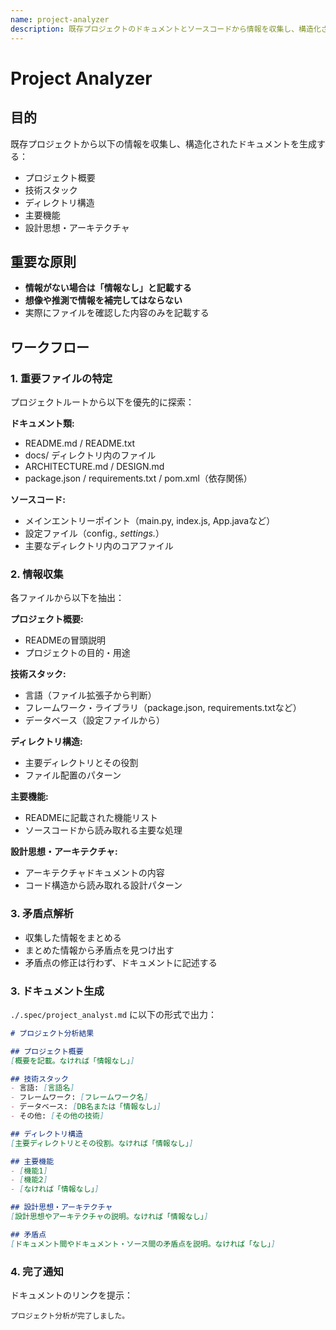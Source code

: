 ```yaml
---
name: project-analyzer
description: 既存プロジェクトのドキュメントとソースコードから情報を収集し、構造化されたドキュメントを生成する。brainstormスキルの前段階で使用し、プロジェクトの全体像を把握する。
---
```


# Project Analyzer

## 目的

既存プロジェクトから以下の情報を収集し、構造化されたドキュメントを生成する：

- プロジェクト概要
- 技術スタック
- ディレクトリ構造
- 主要機能
- 設計思想・アーキテクチャ

## 重要な原則

- **情報がない場合は「情報なし」と記載する**
- **想像や推測で情報を補完してはならない**
- 実際にファイルを確認した内容のみを記載する

## ワークフロー

### 1. 重要ファイルの特定

プロジェクトルートから以下を優先的に探索：

**ドキュメント類:**

- README.md / README.txt
- docs/ ディレクトリ内のファイル
- ARCHITECTURE.md / DESIGN.md
- package.json / requirements.txt / pom.xml（依存関係）

**ソースコード:**

- メインエントリーポイント（main.py, index.js, App.javaなど）
- 設定ファイル（config.*, settings.*）
- 主要なディレクトリ内のコアファイル

### 2. 情報収集

各ファイルから以下を抽出：

**プロジェクト概要:**

- READMEの冒頭説明
- プロジェクトの目的・用途

**技術スタック:**

- 言語（ファイル拡張子から判断）
- フレームワーク・ライブラリ（package.json, requirements.txtなど）
- データベース（設定ファイルから）

**ディレクトリ構造:**

- 主要ディレクトリとその役割
- ファイル配置のパターン

**主要機能:**

- READMEに記載された機能リスト
- ソースコードから読み取れる主要な処理

**設計思想・アーキテクチャ:**

- アーキテクチャドキュメントの内容
- コード構造から読み取れる設計パターン

### 3. 矛盾点解析

- 収集した情報をまとめる
- まとめた情報から矛盾点を見つけ出す
- 矛盾点の修正は行わず、ドキュメントに記述する

### 3. ドキュメント生成

`./.spec/project_analyst.md` に以下の形式で出力：

```markdown
# プロジェクト分析結果

## プロジェクト概要
[概要を記載。なければ「情報なし」]

## 技術スタック
- 言語: [言語名]
- フレームワーク: [フレームワーク名]
- データベース: [DB名または「情報なし」]
- その他: [その他の技術]

## ディレクトリ構造
[主要ディレクトリとその役割。なければ「情報なし」]

## 主要機能
- [機能1]
- [機能2]
- [なければ「情報なし」]

## 設計思想・アーキテクチャ
[設計思想やアーキテクチャの説明。なければ「情報なし」]

## 矛盾点
[ドキュメント間やドキュメント・ソース間の矛盾点を説明。なければ「なし」]
```

### 4. 完了通知

ドキュメントのリンクを提示：

```text
プロジェクト分析が完了しました。
```

